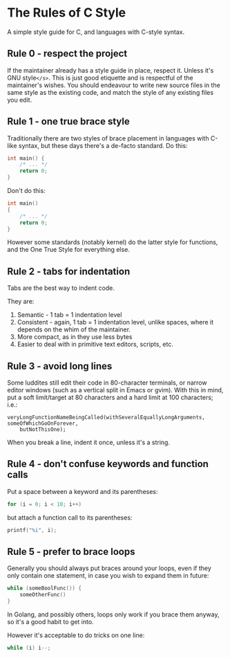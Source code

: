 # The Rules of C Style

A simple style guide for C, and languages with C-style syntax.

## Rule 0 - respect the project

If the maintainer already has a style guide in place, respect it. Unless it's 
GNU style`</s>`. This is just good etiquette and is respectful of the maintainer's
wishes. You should endeavour to write new source files in the same style as the 
existing code, and match the style of any existing files you edit.

## Rule 1 - one true brace style

Traditionally there are two styles of brace placement in languages with C-like
syntax, but these days there's a de-facto standard. Do this:

```c
int main() {
	/* ... */
	return 0;
}
```

Don't do this:

```c
int main()
{
	/* ... */
	return 0;
}
```

However some standards (notably kernel) do the latter style for functions, and
the One True Style for everything else.

## Rule 2 - tabs for indentation

Tabs are the best way to indent code.

They are:

1. Semantic - 1 tab = 1 indentation level
2. Consistent - again, 1 tab = 1 indentation level, unlike spaces, where it
   depends on the whim of the maintainer.
3. More compact, as in they use less bytes
4. Easier to deal with in primitive text editors, scripts, etc.

## Rule 3 - avoid long lines

Some luddites still edit their code in 80-character terminals, or narrow editor
windows (such as a vertical split in Emacs or gvim). With this in mind, put a
soft limit/target at 80 characters and a hard limit at 100 characters; i.e.:

```
veryLongFunctionNameBeingCalled(withSeveralEquallyLongArguments, someOfWhichGoOnForever,
	butNotThisOne);
```

When you break a line, indent it once, unless it's a string.

## Rule 4 - don't confuse keywords and function calls

Put a space between a keyword and its parentheses:

```c
for (i = 0; i < 10; i++)
```

but attach a function call to its parentheses:

```c
printf("%i", i);
```

## Rule 5 - prefer to brace loops

Generally you should always put braces around your loops, even if they only
contain one statement, in case you wish to expand them in future:

```c
while (someBoolFunc()) {
	someOtherFunc()
}
```

In Golang, and possibly others, loops only work if you brace them anyway, so 
it's a good habit to get into.

However it's acceptable to do tricks on one line:

```c
while (i) i--;
```
